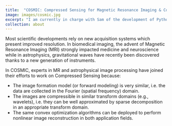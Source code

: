 ```yaml
---
title:  "COSMIC: Compressed Sensing for Magnetic Resonance Imaging & Cosmology"
image: images/cosmic.jpg
excerpt: "I am currently in charge with Sam of the development of Python module that binds sparse decomposotion tools from the CosmoStats lab. This module also integrates common optimization tools for image reconstruction/denoising (FISTA, Condat-Vu, ...), and common application plugins."
collection: about
---
```


Most scientific developments rely on new acquisition systems which present improved resolution. In biomedical imaging, the advent of Magnetic Resonance Imaging (MRI) strongly impacted medicine and neuroscience while in astrophysics, gravitational waves have recently been discovered thanks to a new generation of instruments.

In COSMIC, experts in MR and astrophysical image processing have joined their efforts to work on Compressed Sensing because:

- The image formation model (or forward modeling) is very similar, i.e. the data are collected in the Fourier (spatial frequency) domain.
- The images are compressible in similar transform domains (e.g., wavelets), i.e. they can be well approximated by sparse decomposition in an appropriate transform domain.
- The same convex optimization algorithms can be deployed to perform nonlinear image reconstruction in both application fields.
